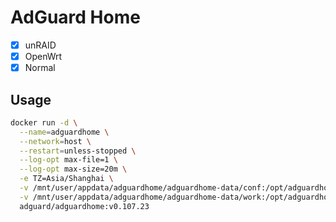 # AdGuard Home

- [x] unRAID
- [x] OpenWrt
- [x] Normal

## Usage

```sh
docker run -d \
  --name=adguardhome \
  --network=host \
  --restart=unless-stopped \
  --log-opt max-file=1 \
  --log-opt max-size=20m \
  -e TZ=Asia/Shanghai \
  -v /mnt/user/appdata/adguardhome/adguardhome-data/conf:/opt/adguardhome/conf \
  -v /mnt/user/appdata/adguardhome/adguardhome-data/work:/opt/adguardhome/work \
  adguard/adguardhome:v0.107.23
```
